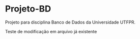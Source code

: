 # Projeto-BD
Projeto para disciplina Banco de Dados da Universidade UTFPR.

Teste de modificação em arquivo já existente
